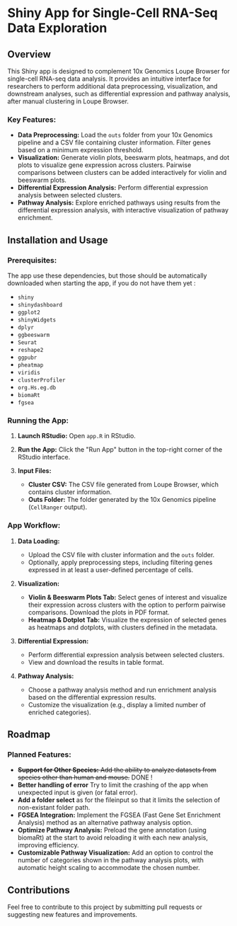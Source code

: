 
# Shiny App for Single-Cell RNA-Seq Data Exploration

## Overview

This Shiny app is designed to complement 10x Genomics Loupe Browser for single-cell RNA-seq data analysis. It provides an intuitive interface for researchers to perform additional data preprocessing, visualization, and downstream analyses, such as differential expression and pathway analysis, after manual clustering in Loupe Browser.

### Key Features:

- **Data Preprocessing:** Load the `outs` folder from your 10x Genomics pipeline and a CSV file containing cluster information. Filter genes based on a minimum expression threshold.
- **Visualization:** Generate violin plots, beeswarm plots, heatmaps, and dot plots to visualize gene expression across clusters. Pairwise comparisons between clusters can be added interactively for violin and beeswarm plots.
- **Differential Expression Analysis:** Perform differential expression analysis between selected clusters.
- **Pathway Analysis:** Explore enriched pathways using results from the differential expression analysis, with interactive visualization of pathway enrichment.

## Installation and Usage

### Prerequisites:

The app use these dependencies, but those should be automatically downloaded when starting the app, if you do not have them yet :

- `shiny`
- `shinydashboard`
- `ggplot2`
- `shinyWidgets`
- `dplyr`
- `ggbeeswarm`
- `Seurat`
- `reshape2`
- `ggpubr`
- `pheatmap`
- `viridis`
- `clusterProfiler`
- `org.Hs.eg.db`
- `biomaRt`
- `fgsea`

### Running the App:

1. **Launch RStudio:**
   Open `app.R` in RStudio.

2. **Run the App:**
   Click the "Run App" button in the top-right corner of the RStudio interface.

3. **Input Files:**
   - **Cluster CSV:** The CSV file generated from Loupe Browser, which contains cluster information.
   - **Outs Folder:** The folder generated by the 10x Genomics pipeline (`CellRanger` output).

### App Workflow:

1. **Data Loading:**
   - Upload the CSV file with cluster information and the `outs` folder.
   - Optionally, apply preprocessing steps, including filtering genes expressed in at least a user-defined percentage of cells.

2. **Visualization:**
   - **Violin & Beeswarm Plots Tab:** Select genes of interest and visualize their expression across clusters with the option to perform pairwise comparisons. Download the plots in PDF format.
   - **Heatmap & Dotplot Tab:** Visualize the expression of selected genes as heatmaps and dotplots, with clusters defined in the metadata.

3. **Differential Expression:**
   - Perform differential expression analysis between selected clusters.
   - View and download the results in table format.

4. **Pathway Analysis:**
   - Choose a pathway analysis method and run enrichment analysis based on the differential expression results.
   - Customize the visualization (e.g., display a limited number of enriched categories).

## Roadmap

### Planned Features:
- <s>**Support for Other Species:** Add the ability to analyze datasets from species other than human and mouse.</s> DONE !
- **Better handling of error** Try to limit the crashing of the app when unexpected input is given (or fatal error).
- **Add a folder select** as for the fileinput so that it limits the selection of non-existant folder path.
- **FGSEA Integration:** Implement the FGSEA (Fast Gene Set Enrichment Analysis) method as an alternative pathway analysis option.
- **Optimize Pathway Analysis:** Preload the gene annotation (using biomaRt) at the start to avoid reloading it with each new analysis, improving efficiency.
- **Customizable Pathway Visualization:** Add an option to control the number of categories shown in the pathway analysis plots, with automatic height scaling to accommodate the chosen number.

## Contributions

Feel free to contribute to this project by submitting pull requests or suggesting new features and improvements.
